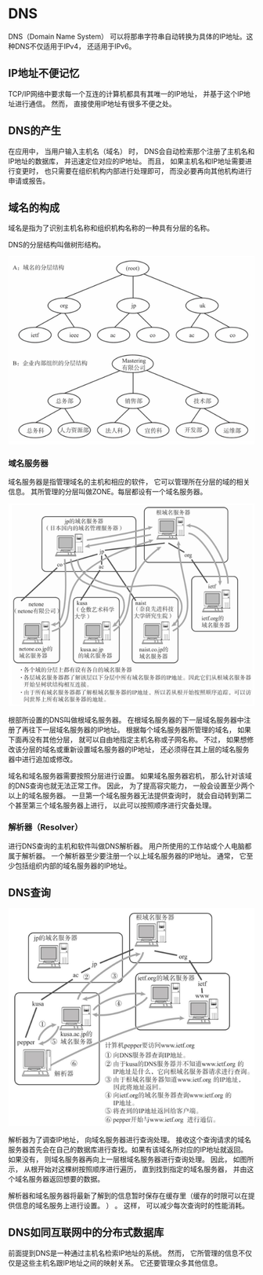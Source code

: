 # DNS  

DNS（Domain Name System） 可以将那串字符串自动转换为具体的IP地址。这种DNS不仅适用于IPv4， 还适用于IPv6。  

## IP地址不便记忆  

TCP/IP网络中要求每一个互连的计算机都具有其唯一的IP地址， 并基于这个IP地址进行通信。 然而， 直接使用IP地址有很多不便之处。  

## DNS的产生  

在应用中， 当用户输入主机名（域名） 时， DNS会自动检索那个注册了主机名和IP地址的数据库， 并迅速定位对应的IP地址。 而且， 如果主机名和IP地址需要进行变更时， 也只需要在组织机构内部进行处理即可， 而没必要再向其他机构进行申请或报告。    

## 域名的构成  

域名是指为了识别主机名称和组织机构名称的一种具有分层的名称。   

DNS的分层结构叫做树形结构。   

![](./img/domain_layer.png)

### 域名服务器  

域名服务器是指管理域名的主机和相应的软件， 它可以管理所在分层的域的相关信息。 其所管理的分层叫做ZONE。每层都设有一个域名服务器。  

![](./img/domain_server.png)

根部所设置的DNS叫做根域名服务器。  在根域名服务器的下一层域名服务器中注册了再往下一层域名服务器的IP地址。 根据每个域名服务器所管理的域名， 如果下面再没有其他分层， 就可以自由地指定主机名称或子网名称。 不过， 如果想修改该分层的域名或重新设置域名服务器的IP地址， 还必须得在其上层的域名服务器中进行追加或修改。  

域名和域名服务器需要按照分层进行设置。 如果域名服务器宕机， 那么针对该域的DNS查询也就无法正常工作。 因此， 为了提高容灾能力， 一般会设置至少两个以上的域名服务器。 一旦第一个域名服务器无法提供查询时， 就会自动转到第二个甚至第三个域名服务器上进行， 以此可以按照顺序进行灾备处理。  

### 解析器（Resolver）  

进行DNS查询的主机和软件叫做DNS解析器。 用户所使用的工作站或个人电脑都属于解析器。 一个解析器至少要注册一个以上域名服务器的IP地址。 通常， 它至少包括组织内部的域名服务器的IP地址。  

## DNS查询  

![](./img/dns_query.png)

解析器为了调查IP地址， 向域名服务器进行查询处理。 接收这个查询请求的域名服务器首先会在自己的数据库进行查找。如果有该域名所对应的IP地址就返回。 如果没有， 则域名服务器再向上一层根域名服务器进行查询处理。 因此， 如图所示， 从根开始对这棵树按照顺序进行遍历， 直到找到指定的域名服务器， 并由这个域名服务器返回想要的数据。

解析器和域名服务器将最新了解到的信息暂时保存在缓存里（缓存的时限可以在提供信息的域名服务上进行设置。 ） 。 这样， 可以减少每次查询时的性能消耗。  

## DNS如同互联网中的分布式数据库  

前面提到DNS是一种通过主机名检索IP地址的系统。 然而， 它所管理的信息不仅仅是这些主机名跟IP地址之间的映射关系。 它还要管理众多其他信息。



  